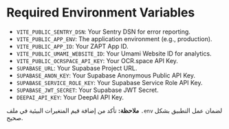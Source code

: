 # Required Environment Variables

- `VITE_PUBLIC_SENTRY_DSN`: Your Sentry DSN for error reporting.
- `VITE_PUBLIC_APP_ENV`: The application environment (e.g., production).
- `VITE_PUBLIC_APP_ID`: Your ZAPT App ID.
- `VITE_PUBLIC_UMAMI_WEBSITE_ID`: Your Umami Website ID for analytics.
- `VITE_PUBLIC_OCRSPACE_API_KEY`: Your OCR.space API Key.
- `SUPABASE_URL`: Your Supabase Project URL.
- `SUPABASE_ANON_KEY`: Your Supabase Anonymous Public API Key.
- `SUPABASE_SERVICE_ROLE_KEY`: Your Supabase Service Role API Key.
- `SUPABASE_JWT_SECRET`: Your Supabase JWT Secret.
- `DEEPAI_API_KEY`: Your DeepAI API Key.

**ملاحظة:** تأكد من إضافة قيم المتغيرات البيئية في ملف `.env` لضمان عمل التطبيق بشكل صحيح.